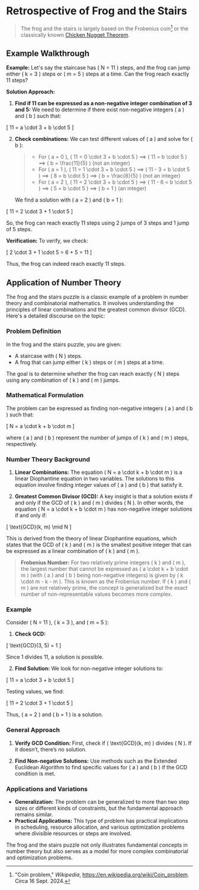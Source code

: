 # Retrospective of Frog and the Stairs

>The frog and the stairs is largely based on the Frobenius coin[^1] or the classically known [Chicken Nugget Theorem](../../../..//nt/theorems/Chicken-McNugget.md).

## Example Walkthrough

**Example:**
Let's say the staircase has \( N = 11 \) steps, and the frog can jump either \( k = 3 \) steps or \( m = 5 \) steps at a time. Can the frog reach exactly 11 steps?

**Solution Approach:**

1. **Find if 11 can be expressed as a non-negative integer combination of 3 and 5:**
   We need to determine if there exist non-negative integers \( a \) and \( b \) such that:

\[ 11 = a \cdot 3 + b \cdot 5 \]

2. **Check combinations:**
   We can test different values of \( a \) and solve for \( b \):
   > - For \( a = 0 \), \( 11 = 0 \cdot 3 + b \cdot 5 \) ⟹ \( 11 = b \cdot 5 \) ⟹ \( b = \frac{11}{5} \) (not an integer)
   > - For \( a = 1 \), \( 11 = 1 \cdot 3 + b \cdot 5 \) ⟹ \( 11 - 3 = b \cdot 5 \) ⟹ \( 8 = b \cdot 5 \) ⟹ \( b = \frac{8}{5} \) (not an integer)
   > - For \( a = 2 \), \( 11 = 2 \cdot 3 + b \cdot 5 \) ⟹ \( 11 - 6 = b \cdot 5 \) ⟹ \( 5 = b \cdot 5 \) ⟹ \( b = 1 \) (an integer)

   We find a solution with \( a = 2 \) and \( b = 1 \):

\[ 11 = 2 \cdot 3 + 1 \cdot 5 \]

   So, the frog can reach exactly 11 steps using 2 jumps of 3 steps and 1 jump of 5 steps.

**Verification:**
To verify, we check:

\[ 2 \cdot 3 + 1 \cdot 5 = 6 + 5 = 11 \]

Thus, the frog can indeed reach exactly 11 steps.

## Application of Number Theory

The frog and the stairs puzzle is a classic example of a problem in number theory and combinatorial mathematics. It involves understanding the principles of linear combinations and the greatest common divisor (GCD). Here's a detailed discourse on the topic:

### **Problem Definition**

In the frog and the stairs puzzle, you are given:

- A staircase with \( N \) steps.
- A frog that can jump either \( k \) steps or \( m \) steps at a time.

The goal is to determine whether the frog can reach exactly \( N \) steps using any combination of \( k \) and \( m \) jumps.

### **Mathematical Formulation**

The problem can be expressed as finding non-negative integers \( a \) and \( b \) such that:

\[ N = a \cdot k + b \cdot m \]

where \( a \) and \( b \) represent the number of jumps of \( k \) and \( m \) steps, respectively.

### **Number Theory Background**

1. **Linear Combinations:**
   The equation \( N = a \cdot k + b \cdot m \) is a linear Diophantine equation in two variables. The solutions to this equation involve finding integer values of \( a \) and \( b \) that satisfy it.

2. **Greatest Common Divisor (GCD):**
   A key insight is that a solution exists if and only if the GCD of \( k \) and \( m \) divides \( N \). In other words, the equation \( N = a \cdot k + b \cdot m \) has non-negative integer solutions if and only if:

\[ \text{GCD}(k, m) \mid N \]

   This is derived from the theory of linear Diophantine equations, which states that the GCD of \( k \) and \( m \) is the smallest positive integer that can be expressed as a linear combination of \( k \) and \( m \).

> **Frobenius Number:**
   For two relatively prime integers \( k \) and \( m \), the largest number that cannot be expressed as \( a \cdot k + b \cdot m \) (with \( a \) and \( b \) being non-negative integers) is given by \( k \cdot m - k - m \). This is known as the Frobenius number. If \( k \) and \( m \) are not relatively prime, the concept is generalized but the exact number of non-representable values becomes more complex.

### **Example**

Consider \( N = 11 \), \( k = 3 \), and \( m = 5 \):

1. **Check GCD:**
   
\[ \text{GCD}(3, 5) = 1 \]

   Since 1 divides 11, a solution is possible.

2. **Find Solution:**
   We look for non-negative integer solutions to:

\[ 11 = a \cdot 3 + b \cdot 5 \]

   
   Testing values, we find:

\[ 11 = 2 \cdot 3 + 1 \cdot 5 \]

 Thus, \( a = 2 \) and \( b = 1 \) is a solution.

### **General Approach**

1. **Verify GCD Condition:**
   First, check if \( \text{GCD}(k, m) \) divides \( N \). If it doesn’t, there’s no solution.

2. **Find Non-negative Solutions:**
   Use methods such as the Extended Euclidean Algorithm to find specific values for \( a \) and \( b \) if the GCD condition is met.

### **Applications and Variations**

- **Generalization:** The problem can be generalized to more than two step sizes or different kinds of constraints, but the fundamental approach remains similar.
- **Practical Applications:** This type of problem has practical implications in scheduling, resource allocation, and various optimization problems where divisible resources or steps are involved.

The frog and the stairs puzzle not only illustrates fundamental concepts in number theory but also serves as a model for more complex combinatorial and optimization problems.

[^1]: "Coin problem," *Wikipedia*, https://en.wikipedia.org/wiki/Coin_problem. Circa 16 Sept. 2024.
